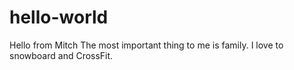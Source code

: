 # hello-world
Hello from Mitch
The most important thing to me is family.  I love to snowboard and CrossFit. 
